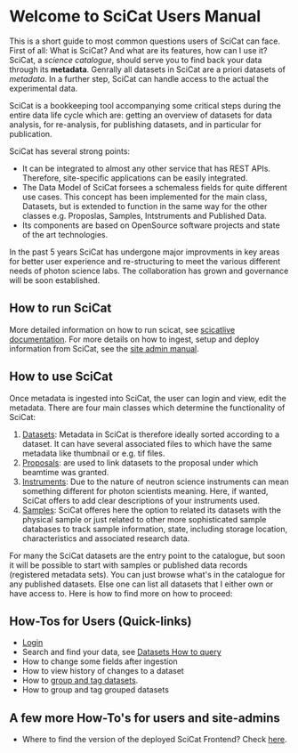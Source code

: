 # Welcome to SciCat Users Manual

This is a short guide to most common questions users of SciCat can face. First of all: What is SciCat? And what are its features, how can I use it? SciCat, a _science catalogue_, should serve you to find back your data through its **metadata**. Genrally all datasets in SciCat are a priori datasets of _metadata_. In a further step, SciCat can handle access to the actual the experimental data. 

SciCat is a bookkeeping tool accompanying some critical steps during the entire data life cycle which are: getting an overview of datasets for data analysis, for re-analysis, for publishing datasets, and in particular for publication. 

SciCat has several strong points:

* It can be integrated to almost any other service that has REST APIs. Therefore, site-specific applications can be easily integrated. 
* The Data Model of SciCat forsees a schemaless fields for quite different use cases. This concept has been implemented for the main class, Datasets, but is extended to function in the same way for the other classes e.g. Proposlas, Samples, Intstruments and Published Data.
* Its components are based on OpenSource software projects and state of the art technologies. 

In the past 5 years SciCat has undergone major improvments in key areas for better user experience and re-structuring to meet the various different needs of photon science labs. The collaboration has grown and governance will be soon established.

## How to run SciCat
More detailed information on how to run scicat, see [scicatlive documentation](https://www.scicatproject.org/scicatlive/latest/). For more details on how to ingest, setup and deploy information from SciCat, see the [site admin manual](operator/index.md). 

## How to use SciCat

Once metadata is ingested into SciCat, the user can login and view, edit the metadata. There are four main classes which determine the functionality of SciCat: 

1. [Datasets](../datasets/index.md): Metadata in SciCat is therefore ideally sorted according to a dataset. It can have several associated files to which have the same metadata like thumbnail or e.g. tif files.
2. [Proposals](../proposals.md): are used to link datasets to the proposal under which beamtime was granted.
3. [Instruments](../instruments.md): Due to the nature of neutron science instruments can mean something different for photon scientists meaning. Here, if wanted, SciCat offers to add clear descriptions of your instruments used.
4. [Samples](../samples.md): SciCat offeres here the option to related its datasets with the physical sample or just related to other more sophisticated sample databases to track sample information, state, including storage location, characteristics and associated research data.

For many the SciCat datasets are the entry point to the catalogue, but soon it will be possible to start with samples or published data records (registered metadata sets).
You can just browse what's in the catalogue for any published datasets. Else one can list all datasets that I either own or have access to. Here is how to find more on how to proceed:

## How-Tos for Users (Quick-links)

* [Login](../login/index.md)
* Search and find your data, see [Datasets How to query](../datasets/index.md#how-to-query-datasets)
*   How to change some fields after ingestion
*   How to view history of changes to a dataset
*   How to [group and tag datasets](../datasets/grouping_tagging_ds.md).
*   How to group and tag grouped datasets

## A few more How-To's for users and site-admins
* Where to find the version of the deployed SciCat Frontend? Check [here](../about/operatorHowTos.md).



